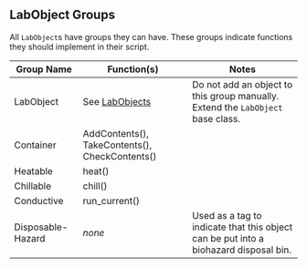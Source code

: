 ## LabObject Groups

All `LabObject`s have groups they can have. These groups indicate functions they should implement in their script.

| Group Name | Function(s) | Notes |
| ------------- | ------------- | ------------- |
| LabObject | See [LabObjects](/docs/reference/labobject.md) | Do not add an object to this group manually. Extend the `LabObject` base class. |
| Container | AddContents(), TakeContents(), CheckContents() | |
| Heatable | heat() | |
| Chillable | chill() | |
| Conductive | run_current() | |
| Disposable-Hazard | _none_ | Used as a tag to indicate that this object can be put into a biohazard disposal bin. |